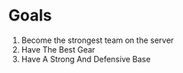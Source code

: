 # Goals
1. Become the strongest team on the server
2. Have The Best Gear
3. Have A Strong And Defensive Base
